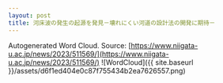 ```yaml
---
layout: post
title: 河床波の発生の起源を発見－壊れにくい河道の設計法の開発に期待－
---
```

Autogenerated Word Cloud.
Source\: [https://www.niigata-u.ac.jp/news/2023/511569/](https://www.niigata-u.ac.jp/news/2023/511569/)
![WordCloud]({{ site.baseurl }}/assets/d6f1ed404e0c87f755434b2ea7626557.png)
